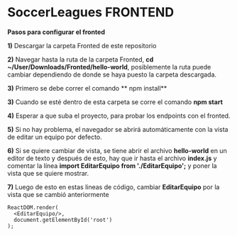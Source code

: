 # SoccerLeagues FRONTEND

**Pasos para configurar el fronted**


**1)** Descargar la carpeta Fronted de este repositorio

**2)** Navegar hasta la ruta de la carpeta Fronted, **cd ~/User/Downloads/Fronted/hello-world**, posiblemente la ruta puede cambiar dependiendo de donde se haya puesto la carpeta descargada.

**3)** Primero se debe correr el comando ** npm install**

**3)** Cuando se esté dentro de esta carpeta se corre el comando **npm start**

**4)** Esperar a que suba el proyecto, para probar los endpoints con el fronted.

**5)** Si no hay problema, el navegador se abrirá automáticamente con la vista de editar un equipo por defecto.

**6)** Si se quiere cambiar de vista, se tiene abrir el archivo **hello-world** en un editor de texto y después de esto, hay que ir hasta el archivo **index.js** y comentar la línea **import EditarEquipo from './EditarEquipo';** y poner la vista que se quiere mostrar.

**7)** Luego de esto en estas lineas de código, cambiar **EditarEquipo** por la vista que se cambió anteriormente

```
ReactDOM.render(
  <EditarEquipo/>,
  document.getElementById('root')
);
```
